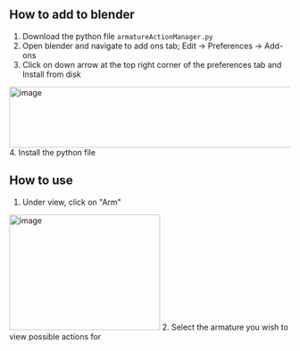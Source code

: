 ## How to add to blender
1. Download the python file `armatureActionManager.py`
2. Open blender and navigate to add ons tab; Edit -> Preferences -> Add-ons
3. Click on down arrow at the top right corner of the preferences tab and Install from disk
<img width="652" height="109" alt="image" src="https://github.com/user-attachments/assets/ab0147d3-0091-4136-9100-01cbf05a1b01" />
4. Install the python file

## How to use
1. Under view, click on "Arm"
<img width="270" height="207" alt="image" src="https://github.com/user-attachments/assets/cf485e8f-78a1-4092-98db-84186e45b38a" />
2. Select the armature you wish to view possible actions for
